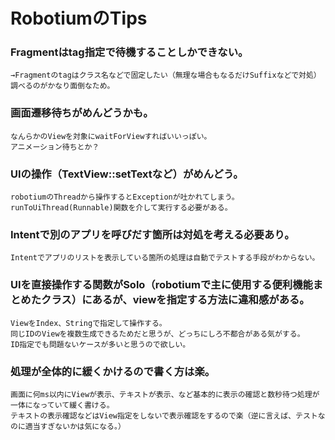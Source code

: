 # RobotiumのTips

### Fragmentはtag指定で待機することしかできない。  
    →Fragmentのtagはクラス名などで固定したい（無理な場合もなるだけSuffixなどで対処）
    調べるのがかなり面倒なため。

### 画面遷移待ちがめんどうかも。  
    なんらかのViewを対象にwaitForViewすればいいっぽい。
    アニメーション待ちとか？

### UIの操作（TextView::setTextなど）がめんどう。  
    robotiumのThreadから操作するとExceptionが吐かれてしまう。runToUiThread(Runnable)関数を介して実行する必要がある。

### Intentで別のアプリを呼びだす箇所は対処を考える必要あり。
    Intentでアプリのリストを表示している箇所の処理は自動でテストする手段がわからない。

### UIを直接操作する関数がSolo（robotiumで主に使用する便利機能まとめたクラス）にあるが、viewを指定する方法に違和感がある。
    ViewをIndex、Stringで指定して操作する。
    同じIDのViewを複数生成できるためだと思うが、どっちにしろ不都合がある気がする。
    ID指定でも問題ないケースが多いと思うので欲しい。

### 処理が全体的に緩くかけるので書く方は楽。
    画面に何ms以内にViewが表示、テキストが表示、など基本的に表示の確認と数秒待つ処理が一体になっていて緩く書ける。
    テキストの表示確認などはView指定をしないで表示確認をするので楽（逆に言えば、テストなのに適当すぎないかは気になる。）

